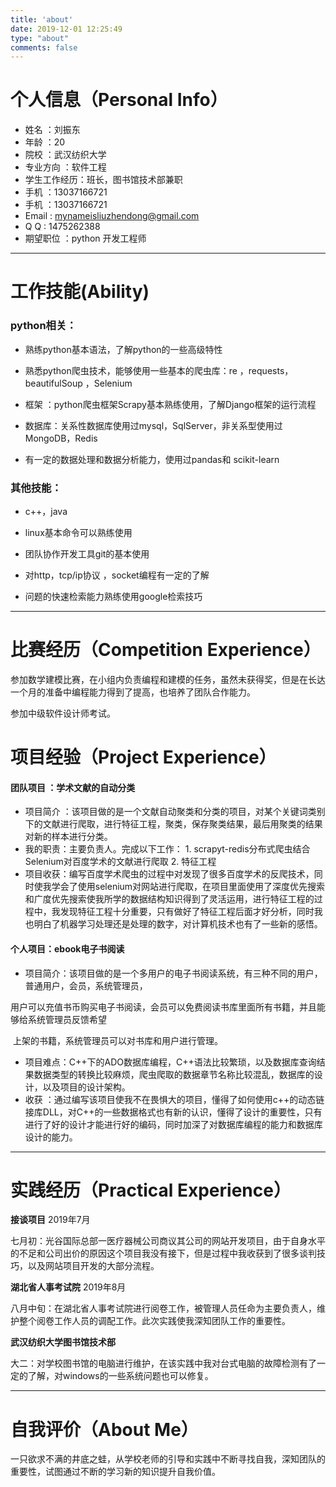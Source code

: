 ```yaml
---
title: 'about'
date: 2019-12-01 12:25:49
type: "about"
comments: false
---
```


# 个人信息（Personal Info）

- 姓名 ：刘振东
- 年龄  ：20
- 院校   ：武汉纺织大学
- 专业方向 ：软件工程
- 学生工作经历：班长，图书馆技术部兼职
- 手机  ：13037166721
- 手机  ：13037166721
- Email :   mynameisliuzhendong@gmail.com
- Q Q :    1475262388
- 期望职位 ：python 开发工程师

------

# 工作技能(Ability)

### python相关：

- 熟练python基本语法，了解python的一些高级特性
- 熟悉python爬虫技术，能够使用一些基本的爬虫库：re ，requests， beautifulSoup ，Selenium
- 框架 ：python爬虫框架Scrapy基本熟练使用，了解Django框架的运行流程
- 数据库：关系性数据库使用过mysql，SqlServer，非关系型使用过MongoDB，Redis

- 有一定的数据处理和数据分析能力，使用过pandas和 scikit-learn

### 其他技能：

- c++，java

- linux基本命令可以熟练使用
- 团队协作开发工具git的基本使用
- 对http，tcp/ip协议 ，socket编程有一定的了解
- 问题的快速检索能力熟练使用google检索技巧

------

#  比赛经历（Competition Experience）

参加数学建模比赛，在小组内负责编程和建模的任务，虽然未获得奖，但是在长达一个月的准备中编程能力得到了提高，也培养了团队合作能力。

参加中级软件设计师考试。

#  项目经验（Project Experience）

####  团队项目 ：学术文献的自动分类

- 项目简介 ：该项目做的是一个文献自动聚类和分类的项目，对某个关键词类别下的文献进行爬取，进行特征工程，聚类，保存聚类结果，最后用聚类的结果对新的样本进行分类。
- 我的职责：主要负责人。完成以下工作：
      1. scrapyt-redis分布式爬虫结合 Selenium对百度学术的文献进行爬取
         2. 特征工程
- 项目收获：编写百度学术爬虫的过程中对发现了很多百度学术的反爬技术，同时使我学会了使用selenium对网站进行爬取，在项目里面使用了深度优先搜索和广度优先搜索使我所学的数据结构知识得到了灵活运用，进行特征工程的过程中，我发现特征工程十分重要，只有做好了特征工程后面才好分析，同时我也明白了机器学习处理还是处理的数字，对计算机技术也有了一些新的感悟。



#### 个人项目：ebook电子书阅读

- 项目简介：该项目做的是一个多用户的电子书阅读系统，有三种不同的用户，普通用户，会员，系统管理员，

​        用户可以充值书币购买电子书阅读，会员可以免费阅读书库里面所有书籍，并且能够给系统管理员反馈希望         

​        上架的书籍，系统管理员可以对书库和用户进行管理。

- 项目难点：C++下的ADO数据库编程，C++语法比较繁琐，以及数据库查询结果数据类型的转换比较麻烦，爬虫爬取的数据章节名称比较混乱，数据库的设计，以及项目的设计架构。
- 收获 ：通过编写该项目使我不在畏惧大的项目，懂得了如何使用c++的动态链接库DLL，对C++的一些数据格式也有新的认识，懂得了设计的重要性，只有进行了好的设计才能进行好的编码，同时加深了对数据库编程的能力和数据库设计的能力。

------

#  实践经历（Practical Experience）

**接谈项目**      																														       2019年7月

七月初：光谷国际总部一医疗器械公司商议其公司的网站开发项目，由于自身水平的不足和公司出价的原因这个项目我没有接下，但是过程中我收获到了很多谈判技巧，以及网站项目开发的大部分流程。

**湖北省人事考试院**                                                                                                                      2019年8月

八月中旬：在湖北省人事考试院进行阅卷工作，被管理人员任命为主要负责人，维护整个阅卷工作人员的调配工作。此次实践使我深知团队工作的重要性。

**武汉纺织大学图书馆技术部**

大二：对学校图书馆的电脑进行维护，在该实践中我对台式电脑的故障检测有了一定的了解，对windows的一些系统问题也可以修复。

------



  #  自我评价（About Me）

一只欲求不满的井底之蛙，从学校老师的引导和实践中不断寻找自我，深知团队的重要性，试图通过不断的学习新的知识提升自我价值。
